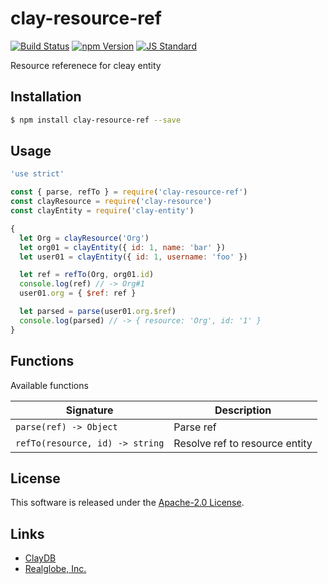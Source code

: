 clay-resource-ref
==========

<!---
This file is generated by ape-tmpl. Do not update manually.
--->

<!-- Badge Start -->
<a name="badges"></a>

[![Build Status][bd_travis_shield_url]][bd_travis_url]
[![npm Version][bd_npm_shield_url]][bd_npm_url]
[![JS Standard][bd_standard_shield_url]][bd_standard_url]

[bd_repo_url]: https://github.com/realglobe-Inc/clay-resource-ref
[bd_travis_url]: http://travis-ci.org/realglobe-Inc/clay-resource-ref
[bd_travis_shield_url]: http://img.shields.io/travis/realglobe-Inc/clay-resource-ref.svg?style=flat
[bd_travis_com_url]: http://travis-ci.com/realglobe-Inc/clay-resource-ref
[bd_travis_com_shield_url]: https://api.travis-ci.com/realglobe-Inc/clay-resource-ref.svg?token=
[bd_license_url]: https://github.com/realglobe-Inc/clay-resource-ref/blob/master/LICENSE
[bd_codeclimate_url]: http://codeclimate.com/github/realglobe-Inc/clay-resource-ref
[bd_codeclimate_shield_url]: http://img.shields.io/codeclimate/github/realglobe-Inc/clay-resource-ref.svg?style=flat
[bd_codeclimate_coverage_shield_url]: http://img.shields.io/codeclimate/coverage/github/realglobe-Inc/clay-resource-ref.svg?style=flat
[bd_gemnasium_url]: https://gemnasium.com/realglobe-Inc/clay-resource-ref
[bd_gemnasium_shield_url]: https://gemnasium.com/realglobe-Inc/clay-resource-ref.svg
[bd_npm_url]: http://www.npmjs.org/package/clay-resource-ref
[bd_npm_shield_url]: http://img.shields.io/npm/v/clay-resource-ref.svg?style=flat
[bd_standard_url]: http://standardjs.com/
[bd_standard_shield_url]: https://img.shields.io/badge/code%20style-standard-brightgreen.svg

<!-- Badge End -->


<!-- Description Start -->
<a name="description"></a>

Resource referenece for cleay entity

<!-- Description End -->


<!-- Overview Start -->
<a name="overview"></a>



<!-- Overview End -->


<!-- Sections Start -->
<a name="sections"></a>

<!-- Section from "doc/guides/01.Installation.md.hbs" Start -->

<a name="section-doc-guides-01-installation-md"></a>

Installation
-----

```bash
$ npm install clay-resource-ref --save
```


<!-- Section from "doc/guides/01.Installation.md.hbs" End -->

<!-- Section from "doc/guides/02.Usage.md.hbs" Start -->

<a name="section-doc-guides-02-usage-md"></a>

Usage
---------

```javascript
'use strict'

const { parse, refTo } = require('clay-resource-ref')
const clayResource = require('clay-resource')
const clayEntity = require('clay-entity')

{
  let Org = clayResource('Org')
  let org01 = clayEntity({ id: 1, name: 'bar' })
  let user01 = clayEntity({ id: 1, username: 'foo' })

  let ref = refTo(Org, org01.id)
  console.log(ref) // -> Org#1
  user01.org = { $ref: ref }

  let parsed = parse(user01.org.$ref)
  console.log(parsed) // -> { resource: 'Org', id: '1' }
}

```


<!-- Section from "doc/guides/02.Usage.md.hbs" End -->

<!-- Section from "doc/guides/03.Functions.md.hbs" Start -->

<a name="section-doc-guides-03-functions-md"></a>

Functions
---------

Available functions

| Signature | Description |
| ---- | ----------- |
| `parse(ref) -> Object` | Parse ref |
| `refTo(resource, id) -> string` | Resolve ref to resource entity |


<!-- Section from "doc/guides/03.Functions.md.hbs" End -->


<!-- Sections Start -->


<!-- LICENSE Start -->
<a name="license"></a>

License
-------
This software is released under the [Apache-2.0 License](https://github.com/realglobe-Inc/clay-resource-ref/blob/master/LICENSE).

<!-- LICENSE End -->


<!-- Links Start -->
<a name="links"></a>

Links
------

+ [ClayDB][clay_d_b_url]
+ [Realglobe, Inc.][realglobe,_inc__url]

[clay_d_b_url]: https://github.com/realglobe-Inc/claydb
[realglobe,_inc__url]: http://realglobe.jp

<!-- Links End -->
